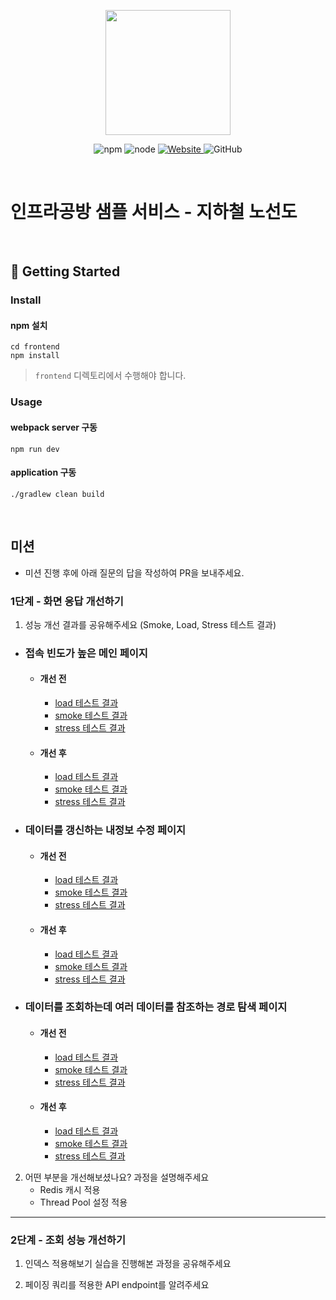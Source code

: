 <p align="center">
    <img width="200px;" src="https://raw.githubusercontent.com/woowacourse/atdd-subway-admin-frontend/master/images/main_logo.png"/>
</p>
<p align="center">
  <img alt="npm" src="https://img.shields.io/badge/npm-%3E%3D%205.5.0-blue">
  <img alt="node" src="https://img.shields.io/badge/node-%3E%3D%209.3.0-blue">
  <a href="https://edu.nextstep.camp/c/R89PYi5H" alt="nextstep atdd">
    <img alt="Website" src="https://img.shields.io/website?url=https%3A%2F%2Fedu.nextstep.camp%2Fc%2FR89PYi5H">
  </a>
  <img alt="GitHub" src="https://img.shields.io/github/license/next-step/atdd-subway-service">
</p>

<br>

# 인프라공방 샘플 서비스 - 지하철 노선도

<br>

## 🚀 Getting Started

### Install
#### npm 설치
```
cd frontend
npm install
```
> `frontend` 디렉토리에서 수행해야 합니다.

### Usage
#### webpack server 구동
```
npm run dev
```
#### application 구동
```
./gradlew clean build
```

<br>

## 미션

* 미션 진행 후에 아래 질문의 답을 작성하여 PR을 보내주세요.

### 1단계 - 화면 응답 개선하기

1. 성능 개선 결과를 공유해주세요 (Smoke, Load, Stress 테스트 결과)

- ### 접속 빈도가 높은 메인 페이지
    - #### 개선 전
        - [load 테스트 결과](./k6/main/load-result.txt)
        - [smoke 테스트 결과](./k6/main/smoke-result.txt)
        - [stress 테스트 결과](./k6/main/stress-result.txt)
    - #### 개선 후
        - [load 테스트 결과](./k6/main/load-result-after.txt)
        - [smoke 테스트 결과](./k6/main/smoke-result-after.txt)
        - [stress 테스트 결과](./k6/main/stress-result-after.txt)
- ### 데이터를 갱신하는 내정보 수정 페이지
    - #### 개선 전
        - [load 테스트 결과](./k6/myinfo-update/load-result.txt)
        - [smoke 테스트 결과](./k6/myinfo-update/smoke-result.txt)
        - [stress 테스트 결과](./k6/myinfo-update/stress-result.txt)
    - #### 개선 후
        - [load 테스트 결과](./k6/main/load-result-after.txt)
        - [smoke 테스트 결과](./k6/main/smoke-result-after.txt)
        - [stress 테스트 결과](./k6/main/stress-result-after.txt)
- ### 데이터를 조회하는데 여러 데이터를 참조하는 경로 탐색 페이지
    - #### 개선 전
        - [load 테스트 결과](./k6/path/load-result.txt)
        - [smoke 테스트 결과](./k6/path/smoke-result.txt)
        - [stress 테스트 결과](./k6/path/stress-result.txt)
    - #### 개선 후
        - [load 테스트 결과](./k6/main/load-result-after.txt)
        - [smoke 테스트 결과](./k6/main/smoke-result-after.txt)
        - [stress 테스트 결과](./k6/main/stress-result-after.txt)

2. 어떤 부분을 개선해보셨나요? 과정을 설명해주세요
    - Redis 캐시 적용
    - Thread Pool 설정 적용

---

### 2단계 - 조회 성능 개선하기

1. 인덱스 적용해보기 실습을 진행해본 과정을 공유해주세요

2. 페이징 쿼리를 적용한 API endpoint를 알려주세요

